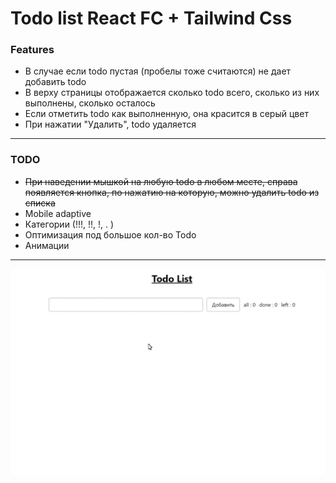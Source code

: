 # Todo list React FC + Tailwind Css
### Features
- В случае если todo пустая (пробелы тоже считаются) не дает добавить todo
- В верху страницы отображается сколько todo всего, сколько из них выполнены, сколько осталось
- Если отметить todo как выполненную, она красится в серый цвет
- При нажатии "Удалить", todo удаляется
---
### TODO
 - ~~При наведении мышкой на любую todo в любом месте, справа появляется кнопка, по нажатию на которую, можно удалить todo из списка~~
 - Mobile adaptive
 - Категории (!!!, !!, !, . )
 - Оптимизация под большое кол-во Todo
 - Анимации
 ---
![profile](public/profile.gif)
